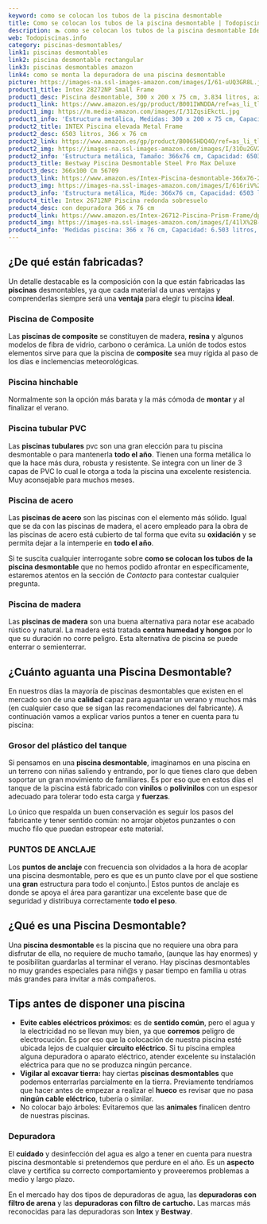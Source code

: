 ```yaml
---
keyword: como se colocan los tubos de la piscina desmontable
title: Como se colocan los tubos de la piscina desmontable | Todopiscinas.info
description: 🏊 como se colocan los tubos de la piscina desmontable Ideales para este verano 2021. Aquí puedes comprar como se colocan los tubos de la piscina desmontable y comparar con otras similares. No dejes escapar como se colocan los tubos de la piscina desmontable a un precio realmente tentador.
web: Todopiscinas.info
category: piscinas-desmontables/
link1: piscinas desmontables
link2: piscina desmontable rectangular
link3: piscinas desmontables amazon
link4: como se monta la depuradora de una piscina desmontable
picture: https://images-na.ssl-images-amazon.com/images/I/61-uUQ3GR8L.jpg
product1_title: Intex 28272NP Small Frame
product1_desc: Piscina desmontable, 300 x 200 x 75 cm, 3.834 litros, azul
product1_link: https://www.amazon.es/gp/product/B001IWNDDA/ref=as_li_tl?ie=UTF8&camp=3638&creative=24630&creativeASIN=B001IWNDDA&linkCode=as2&tag=todopiscinas0e-21&linkId=25b9d647487c889cb6ef56ed63f50ca1
product1_img: https://m.media-amazon.com/images/I/31ZqsiEkctL.jpg
product1_info: 'Estructura metálica, Medidas: 300 x 200 x 75 cm, Capacidad: 3.834 litros, Para 6 personas (+ 6 años), Fácil montaje, Forma rectangular'
product2_title: INTEX Piscina elevada Metal Frame
product2_desc: 6503 litros, 366 x 76 cm
product2_link: https://www.amazon.es/gp/product/B0065HDQ4O/ref=as_li_tl?ie=UTF8&camp=3638&creative=24630&creativeASIN=B0065HDQ4O&linkCode=as2&tag=todopiscinas0e-21&linkId=ed2430e3ba564d3527ee103df33ed7b3
product2_img: https://images-na.ssl-images-amazon.com/images/I/31Ou2GV2SAL.jpg
product2_info: 'Estructura metálica, Tamaño: 366x76 cm, Capacidad: 6503 litros, Forma circular, De 4 a 7 personas (+6 años)'
product3_title: Bestway Piscina Desmontable Steel Pro Max Deluxe
product3_desc: 366x100 Cm 56709
product3_link: https://www.amazon.es/Intex-Piscina-desmontable-366x76-28210NP/dp/B0065HDQ4O?__mk_es_ES=%C3%85M%C3%85%C5%BD%C3%95%C3%91&crid=25UQGV9HG2INI&dchild=1&keywords=piscinas+desmontables&qid=1615854176&sprefix=piscinas+dem%2Caps%2C201&sr=8-5&linkCode=ll1&tag=todopiscinas0e-21&linkId=34f200977c6cbaab1f3f4d9ac0e64755&language=es_ES&ref_=as_li_ss_tl
product3_img: https://images-na.ssl-images-amazon.com/images/I/616riV%2BiY3L.jpg
product3_info: 'Estructura metálica, Mide: 366x76 cm, Capacidad: 6503 litros, De 4 a 7 personas mayores de 6 años, Forma circular, Tecnología Super-Tough'
product4_title: Intex 26712NP Piscina redonda sobresuelo
product4_desc: con depuradora 366 x 76 cm
product4_link: https://www.amazon.es/Intex-26712-Piscina-Prism-Frame/dp/B07FB823GL?__mk_es_ES=%C3%85M%C3%85%C5%BD%C3%95%C3%91&dchild=1&keywords=piscinas+desmontables+con+depuradora&qid=1615936418&sr=8-5&linkCode=ll1&tag=todopiscinas0e-21&linkId=d98699de7830cd471766fa1daa36de34&language=es_ES&ref_=as_li_ss_tl
product4_img: https://images-na.ssl-images-amazon.com/images/I/41lX%2B-YpibL.jpg
product4_info: 'Medidas piscina: 366 x 76 cm, Capacidad: 6.503 litros, Incluye depuradora de cartucha A, Lona resistente triple capa'
---
```



<stats-list :link1=link1 :link2=link2 :link3=link3 :link4=link4 :category=category></stats-list>


## ¿De qué  están fabricadas?

Un detalle destacable es la composición con la que están fabricadas las **piscinas** desmontables, ya que cada material da unas ventajas y comprenderlas siempre será una **ventaja** para elegir tu piscina **ideal**.


### Piscina de Composite

Las **piscinas de composite** se constituyen de madera, **resina** y algunos modelos de fibra de vidrio, carbono o cerámica. La unión de todos estos elementos sirve para que la piscina de **composite** sea muy rígida al paso de los días e inclemencias meteorológicas.


### Piscina hinchable

Normalmente son la opción más barata y la más cómoda de **montar** y  al finalizar el verano.


### Piscina tubular PVC

Las **piscinas tubulares** pvc son una gran elección para tu piscina desmontable o para mantenerla **todo el año**. Tienen una forma metálica lo que la hace más dura, robusta y resistente. Se integra con un liner de 3 capas de PVC lo cual le otorga a toda la piscina una excelente resistencia. Muy aconsejable para muchos meses.


### Piscina de acero

Las **piscinas de acero** son las piscinas con el elemento más sólido. Igual que se da con las piscinas de madera, el acero empleado para la obra de las piscinas de acero está cubierto de tal forma que evita su **oxidación** y se permita dejar a la intemperie en **todo el año**.

Si te suscita cualquier interrogante sobre **como se colocan los tubos de la piscina desmontable** que no hemos podido afrontar en específicamente, estaremos atentos en la sección de _Contacto_ para contestar cualquier pregunta.


### Piscina de madera

Las **piscinas de madera** son una buena alternativa para notar ese acabado rústico y natural. La madera está tratada **contra humedad y hongos** por lo que su duración no corre peligro. Esta alternativa de piscina se puede enterrar o semienterrar.


## ¿Cuánto aguanta una Piscina Desmontable?

En nuestros días la mayoría de piscinas desmontables que existen en el mercado son de una **calidad** capaz para aguantar un verano y muchos más (en cualquier caso que se sigan las recomendaciones del fabricante). A continuación vamos a explicar varios puntos a tener en cuenta para tu piscina:


### Grosor del plástico del tanque

Si pensamos en una **piscina desmontable**, imaginamos en una piscina en un terreno con niñas saliendo y entrando, por lo que tienes claro que deben soportar un gran movimiento de familiares. Es por eso que en estos días el tanque de la piscina está fabricado con **vinilos** o **polivinilos** con un espesor adecuado para tolerar todo esta carga y **fuerzas**.

Lo único que respalda un	 buen conservación es seguir los pasos del fabricante y tener sentido común: no arrojar objetos punzantes o con mucho filo que puedan estropear este material.


### PUNTOS DE ANCLAJE

Los **puntos de anclaje** con frecuencia son olvidados a la hora de acoplar una piscina desmontable, pero  es que es un punto clave por el que sostiene una **gran** estructura para todo el conjunto.| Estos puntos de anclaje es donde se apoya el área para garantizar una excelente base que de seguridad y distribuya correctamente **todo el peso**.
## ¿Qué es una Piscina Desmontable?

Una **piscina desmontable** es la piscina que no requiere una obra para disfrutar de ella, no requiere de mucho tamaño, (aunque las hay enormes) y te posibilitan guardarlas al terminar el verano. Hay piscinas desmontables no muy grandes especiales para niñ@s y pasar tiempo en familia u otras más grandes para invitar a más compañeros.

<brand-panel :title=product1_title :desc=product1_desc :img=product1_img :link=product1_link></brand-panel>


## Tips antes de disponer una piscina



*   **Evite cables eléctricos próximos**: es de **sentido común**, pero el agua y la electricidad no se llevan muy bien, ya que **corremos** peligro de electrocución. Es por eso que la colocación de nuestra piscina esté ubicada lejos de cualquier **circuito eléctrico**. Si tu piscina emplea alguna depuradora o aparato eléctrico, atender excelente su instalación eléctrica para que no se produzca ningún percance.
*   **Vigilar al excavar tierra:** hay ciertas **piscinas desmontables** que podemos enterrarlas parcialmente en la tierra. Previamente tendríamos que hacer antes de empezar a realizar el **hueco** es revisar que no pasa **ningún cable eléctrico**, tubería o similar.
*   No colocar bajo árboles: Evitaremos que las **animales** finalicen dentro de nuestras piscinas.

<external-banner></external-banner>



### Depuradora

El **cuidado** y desinfección del agua es algo a tener en cuenta para nuestra piscina desmontable si pretendemos que perdure en el año. Es un **aspecto** clave y certifica su correcto comportamiento y proveeremos problemas a medio y largo plazo.

En el mercado hay dos tipos de depuradoras de agua, las **depuradoras con filtro de arena** y  las **depuradoras** **con filtro de cartucho.** Las marcas más reconocidas para las depuradoras son **Intex** y **Bestway**.